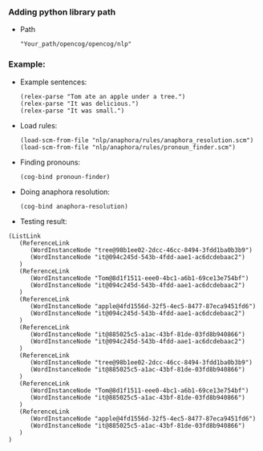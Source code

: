 ### Adding python library path

- Path

    ```
    "Your_path/opencog/opencog/nlp"
    ```


### Example:

- Example sentences:

    ```
    (relex-parse "Tom ate an apple under a tree.")
    (relex-parse "It was delicious.")
    (relex-parse "It was small.")
    ```
    
- Load rules:

    ```
    (load-scm-from-file "nlp/anaphora/rules/anaphora_resolution.scm")
    (load-scm-from-file "nlp/anaphora/rules/pronoun_finder.scm")
    ```

- Finding pronouns:

     ```
    (cog-bind pronoun-finder)
     ```

- Doing anaphora resolution:

    ```
    (cog-bind anaphora-resolution)
    ```


- Testing result:

```
(ListLink
   (ReferenceLink
      (WordInstanceNode "tree@98b1ee02-2dcc-46cc-8494-3fdd1ba0b3b9")
      (WordInstanceNode "it@094c245d-543b-4fdd-aae1-ac6dcdebaac2")
   )
   (ReferenceLink
      (WordInstanceNode "Tom@8d1f1511-eee0-4bc1-a6b1-69ce13e754bf")
      (WordInstanceNode "it@094c245d-543b-4fdd-aae1-ac6dcdebaac2")
   )
   (ReferenceLink
      (WordInstanceNode "apple@4fd1556d-32f5-4ec5-8477-87eca9451fd6")
      (WordInstanceNode "it@094c245d-543b-4fdd-aae1-ac6dcdebaac2")
   )
   (ReferenceLink
      (WordInstanceNode "it@885025c5-a1ac-43bf-81de-03fd8b940866")
      (WordInstanceNode "it@094c245d-543b-4fdd-aae1-ac6dcdebaac2")
   )
   (ReferenceLink
      (WordInstanceNode "tree@98b1ee02-2dcc-46cc-8494-3fdd1ba0b3b9")
      (WordInstanceNode "it@885025c5-a1ac-43bf-81de-03fd8b940866")
   )
   (ReferenceLink
      (WordInstanceNode "Tom@8d1f1511-eee0-4bc1-a6b1-69ce13e754bf")
      (WordInstanceNode "it@885025c5-a1ac-43bf-81de-03fd8b940866")
   )
   (ReferenceLink
      (WordInstanceNode "apple@4fd1556d-32f5-4ec5-8477-87eca9451fd6")
      (WordInstanceNode "it@885025c5-a1ac-43bf-81de-03fd8b940866")
   )
)
```
